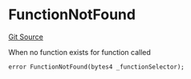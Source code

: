 # FunctionNotFound
[Git Source](https://github.com/thrackle-io/rules-engine/blob/8f688cb5e6148d0b374ef77b936d7812ad0892e1/src/client/token/handler/diamond/HandlerDiamond.sol)

When no function exists for function called


```solidity
error FunctionNotFound(bytes4 _functionSelector);
```

